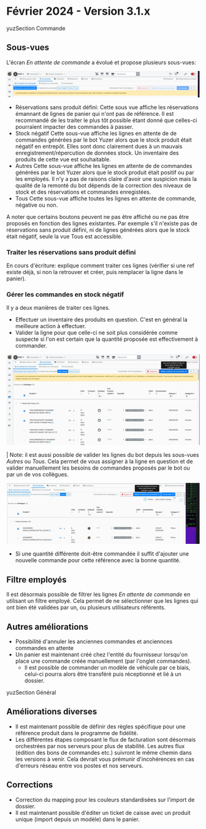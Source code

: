 # Février 2024 - Version 3.1.x

yuzSection Commande

## Sous-vues

L'écran _En attente de commande_ a évolué et propose plusieurs sous-vues:

![Sous vues En attente de commande](https://raw.githubusercontent.com/yuzer-software/release-notes/master/release-notes/3.1.0/orders/order_1.webp?w=100%)

- Réservations sans produit défini:
  Cette sous vue affiche les réservations émannant de lignes de panier qui n'ont pas de référence. Il est recommandé de les traiter le plus tôt possible étant donné que celles-ci pourraient impacter des commandes à passer.
- Stock négatif
  Cette sous-vue affiche les lignes en attente de de commandes générées par le bot Yuzer alors que le stock produit était négatif en entrepôt. Elles sont donc clairement dues à un mauvais enregistrement/répercution de données stock. Un inventaire des produits de cette vue est souhaitable.
- Autres
  Cette sous-vue affiche les lignes en attente de de commandes générées par le bot Yuzer alors que le stock produit était positif ou par les employés.
  Il n'y a pas de raisons claire d'avoir une suspicion mais la qualité de la remonté du bot dépends de la correction des niveaux de stock et des réservations et commandes enregistées.
- Tous
  Cette sous-vue affiche toutes les lignes en attente de commande, négative ou non.

A noter que certains boutons peuvent ne pas être affiché ou ne pas être proposés en fonction des lignes existantes. Par exemple s'il n'existe pas de réservations sans produit défini, ni de lignes générées alors que le stock était négatif, seule la vue Tous est accessible.

### Traiter les réservations sans produit défini

En cours d'écriture: explique comment traiter ces lignes (vérifier si une ref existe déjà, si non la retrouver et créer, puis remplacer la ligne dans le panier).

### Gérer les commandes en stock négatif

Il y a deux manières de traiter ces lignes.

- Effectuer un inventaire des produits en question. C'est en général la meilleure action à effectuer.
- Valider la ligne pour que celle-ci ne soit plus considérée comme suspecte si l'on est certain que la quantité proposée est effectivement à commander.

![Valider stock négatif](https://raw.githubusercontent.com/yuzer-software/release-notes/master/release-notes/3.1.0/orders/order_2.webp?w=100%)

| Note: il est aussi possible de valider les lignes du bot depuis les sous-vues _Autres_ ou _Tous_. Cela permet de vous assigner à la ligne en question et de valider manuellement les besoins de commandes proposés par le bot ou par un de vos collègues.

![Valider d'un autre utilisateur](https://raw.githubusercontent.com/yuzer-software/release-notes/master/release-notes/3.1.0/orders/order_3.webp?w=100%)

- Si une quantité différente doit-être commandée il suffit d'ajouter une nouvelle commande pour cette référence avec la bonne quantité.

## Filtre employés

Il est désormais possible de filtrer les lignes _En attente de commande_ en utilisant un filtre employé. Cela permet de ne sélectionner que les lignes qui ont bien été validées par un, ou plusieurs utilisateurs référents.

## Autres améliorations

- Possibilité d'annuler les anciennes commandes et anciennces commandes en attente
- Un panier est maintenant créé chez l'entité du fournisseur lorsqu'on place une commande créée manuellement (par l'onglet commandes).
  - Il est possible de commander un modèle de véhicule par ce biais, celui-ci pourra alors être transféré puis réceptionné et lié à un dossier.

yuzSection Général

## Améliorations diverses

- Il est maintenant possible de définir des règles spécifique pour une référence produit dans le programme de fidélité.
- Les différentes étapes composant le flux de facturation sont désormais orchestrées par nos serveurs pour plus de stabilité. Les autres flux (édition des bons de commandes etc.) suivront le même chemin dans les versions à venir. Cela devrait vous prémunir d'incohérences en cas d'erreurs réseau entre vos postes et nos serveurs.

## Corrections

- Correction du mapping pour les couleurs standardisées sur l'import de dossier.
- Il est maintenant possible d'éditer un ticket de caisse avec un produit unique (import depuis un modèle) dans le panier.

